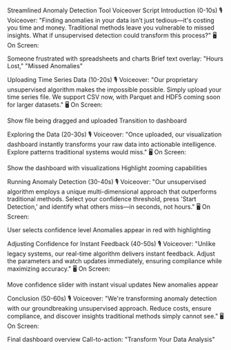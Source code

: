 Streamlined Anomaly Detection Tool Voiceover Script
Introduction (0-10s)
🎙 Voiceover: "Finding anomalies in your data isn't just tedious—it's costing you time and money. Traditional methods leave you vulnerable to missed insights. What if unsupervised detection could transform this process?"
🖥 On Screen:

Someone frustrated with spreadsheets and charts
Brief text overlay: "Hours Lost," "Missed Anomalies"

Uploading Time Series Data (10-20s)
🎙 Voiceover: "Our proprietary unsupervised algorithm makes the impossible possible. Simply upload your time series file. We support CSV now, with Parquet and HDF5 coming soon for larger datasets."
🖥 On Screen:

Show file being dragged and uploaded
Transition to dashboard

Exploring the Data (20-30s)
🎙 Voiceover: "Once uploaded, our visualization dashboard instantly transforms your raw data into actionable intelligence. Explore patterns traditional systems would miss."
🖥 On Screen:

Show the dashboard with visualizations
Highlight zooming capabilities

Running Anomaly Detection (30-40s)
🎙 Voiceover: "Our unsupervised algorithm employs a unique multi-dimensional approach that outperforms traditional methods. Select your confidence threshold, press 'Start Detection,' and identify what others miss—in seconds, not hours."
🖥 On Screen:

User selects confidence level
Anomalies appear in red with highlighting

Adjusting Confidence for Instant Feedback (40-50s)
🎙 Voiceover: "Unlike legacy systems, our real-time algorithm delivers instant feedback. Adjust the parameters and watch updates immediately, ensuring compliance while maximizing accuracy."
🖥 On Screen:

Move confidence slider with instant visual updates
New anomalies appear

Conclusion (50-60s)
🎙 Voiceover: "We're transforming anomaly detection with our groundbreaking unsupervised approach. Reduce costs, ensure compliance, and discover insights traditional methods simply cannot see."
🖥 On Screen:

Final dashboard overview
Call-to-action: "Transform Your Data Analysis"